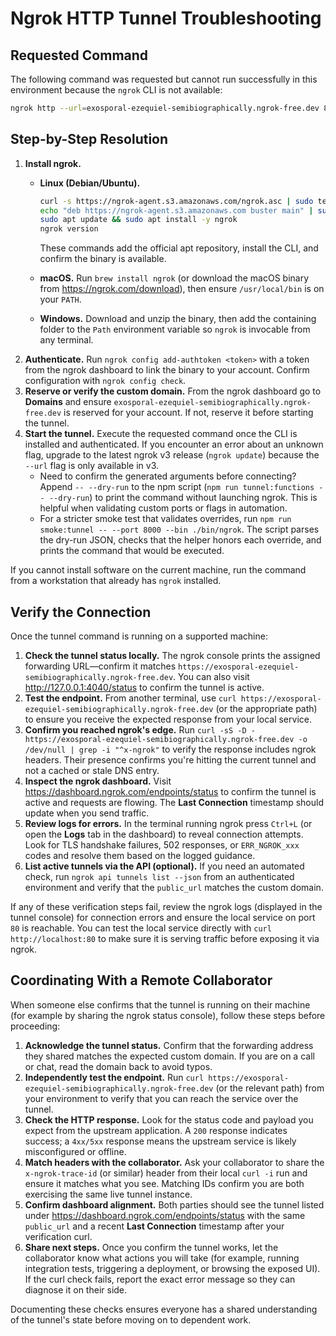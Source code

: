 # Ngrok HTTP Tunnel Troubleshooting

## Requested Command

The following command was requested but cannot run successfully in this environment because the `ngrok` CLI is not available:

```bash
ngrok http --url=exosporal-ezequiel-semibiographically.ngrok-free.dev 80
```

## Step-by-Step Resolution

1. **Install ngrok.**
   - **Linux (Debian/Ubuntu).**

     ```bash
     curl -s https://ngrok-agent.s3.amazonaws.com/ngrok.asc | sudo tee /etc/apt/trusted.gpg.d/ngrok.asc >/dev/null
     echo "deb https://ngrok-agent.s3.amazonaws.com buster main" | sudo tee /etc/apt/sources.list.d/ngrok.list
     sudo apt update && sudo apt install -y ngrok
     ngrok version
     ```

     These commands add the official apt repository, install the CLI, and confirm the binary is available.
   - **macOS.** Run `brew install ngrok` (or download the macOS binary from <https://ngrok.com/download>), then ensure `/usr/local/bin` is on your `PATH`.
   - **Windows.** Download and unzip the binary, then add the containing folder to the `Path` environment variable so `ngrok` is invocable from any terminal.
2. **Authenticate.** Run `ngrok config add-authtoken <token>` with a token from the ngrok dashboard to link the binary to your account. Confirm configuration with `ngrok config check`.
3. **Reserve or verify the custom domain.** From the ngrok dashboard go to **Domains** and ensure `exosporal-ezequiel-semibiographically.ngrok-free.dev` is reserved for your account. If not, reserve it before starting the tunnel.
4. **Start the tunnel.** Execute the requested command once the CLI is installed and authenticated. If you encounter an error about an unknown flag, upgrade to the latest ngrok v3 release (`ngrok update`) because the `--url` flag is only available in v3.
   - Need to confirm the generated arguments before connecting? Append `-- --dry-run` to the npm script (`npm run tunnel:functions -- --dry-run`) to print the command without launching ngrok. This is helpful when validating custom ports or flags in automation.
   - For a stricter smoke test that validates overrides, run `npm run smoke:tunnel -- --port 8000 --bin ./bin/ngrok`. The script parses the dry-run JSON, checks that the helper honors each override, and prints the command that would be executed.

If you cannot install software on the current machine, run the command from a workstation that already has `ngrok` installed.

## Verify the Connection

Once the tunnel command is running on a supported machine:

1. **Check the tunnel status locally.** The ngrok console prints the assigned forwarding URL—confirm it matches `https://exosporal-ezequiel-semibiographically.ngrok-free.dev`. You can also visit <http://127.0.0.1:4040/status> to confirm the tunnel is active.
2. **Test the endpoint.** From another terminal, use `curl https://exosporal-ezequiel-semibiographically.ngrok-free.dev` (or the appropriate path) to ensure you receive the expected response from your local service.
3. **Confirm you reached ngrok's edge.** Run `curl -sS -D - https://exosporal-ezequiel-semibiographically.ngrok-free.dev -o /dev/null | grep -i "^x-ngrok"` to verify the response includes ngrok headers. Their presence confirms you're hitting the current tunnel and not a cached or stale DNS entry.
4. **Inspect the ngrok dashboard.** Visit <https://dashboard.ngrok.com/endpoints/status> to confirm the tunnel is active and requests are flowing. The **Last Connection** timestamp should update when you send traffic.
5. **Review logs for errors.** In the terminal running ngrok press `Ctrl+L` (or open the **Logs** tab in the dashboard) to reveal connection attempts. Look for TLS handshake failures, 502 responses, or `ERR_NGROK_xxx` codes and resolve them based on the logged guidance.
6. **List active tunnels via the API (optional).** If you need an automated check, run `ngrok api tunnels list --json` from an authenticated environment and verify that the `public_url` matches the custom domain.

If any of these verification steps fail, review the ngrok logs (displayed in the tunnel console) for connection errors and ensure the local service on port `80` is reachable. You can test the local service directly with `curl http://localhost:80` to make sure it is serving traffic before exposing it via ngrok.

## Coordinating With a Remote Collaborator

When someone else confirms that the tunnel is running on their machine (for example by sharing the ngrok status console), follow these steps before proceeding:

1. **Acknowledge the tunnel status.** Confirm that the forwarding address they shared matches the expected custom domain. If you are on a call or chat, read the domain back to avoid typos.
2. **Independently test the endpoint.** Run `curl https://exosporal-ezequiel-semibiographically.ngrok-free.dev` (or the relevant path) from your environment to verify that you can reach the service over the tunnel.
3. **Check the HTTP response.** Look for the status code and payload you expect from the upstream application. A `200` response indicates success; a `4xx/5xx` response means the upstream service is likely misconfigured or offline.
4. **Match headers with the collaborator.** Ask your collaborator to share the `x-ngrok-trace-id` (or similar) header from their local `curl -i` run and ensure it matches what you see. Matching IDs confirm you are both exercising the same live tunnel instance.
5. **Confirm dashboard alignment.** Both parties should see the tunnel listed under <https://dashboard.ngrok.com/endpoints/status> with the same `public_url` and a recent **Last Connection** timestamp after your verification curl.
6. **Share next steps.** Once you confirm the tunnel works, let the collaborator know what actions you will take (for example, running integration tests, triggering a deployment, or browsing the exposed UI). If the curl check fails, report the exact error message so they can diagnose it on their side.

Documenting these checks ensures everyone has a shared understanding of the tunnel's state before moving on to dependent work.
